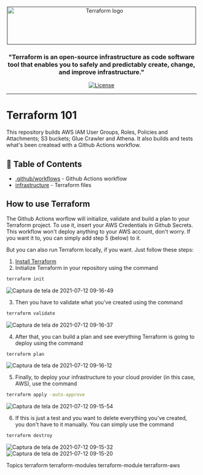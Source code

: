 <p align="center">
  <a href="" rel="noopener">
 <img width=500px height=100px src="https://www.terraform.io/assets/images/logo-hashicorp-3f10732f.svg" alt="Terraform logo"></a>
</p>

<h3 align="center">"Terraform is an open-source infrastructure as code software tool that enables you to safely and predictably create, change, and improve infrastructure."</h3>

<div align="center">

[![License](https://img.shields.io/badge/license-MIT-blue.svg)](/LICENSE)

</div>

---

# Terraform 101
This repository builds AWS IAM User Groups, Roles, Policies and Attachments; S3 buckets; Glue Crawler and Athena. It also builds and tests what's been createad with a Github Actions workflow.

## 📝 Table of Contents

- [.github/workflows](https://github.com/anneglienke/terraform101/tree/main/.github/workflows) - Github Actions workflow
- [infrastructure](https://github.com/anneglienke/terraform101/tree/main/infrastructure) - Terraform files

## How to use Terraform

The Github Actions worflow will initialize, validate and build a plan to your Terraform project. To use it, insert your AWS Credentials in Github Secrets. This workflow won't deploy anything to your AWS account, don't worry. If you want it to, you can simply add step 5 (below) to it.

But you can also run Terraform locally, if you want. Just follow these steps:
1. [Install Terraform](https://learn.hashicorp.com/tutorials/terraform/install-cli?in=terraform/aws-get-started)
2. Initialize Terraform in your repository using the command 
```sh
terraform init
```
![Captura de tela de 2021-07-12 09-16-49](https://user-images.githubusercontent.com/42218088/125295964-2bd5cd00-e2fc-11eb-8bc8-2965e697f2b8.png)

3. Then you have to validate what you've created using the command
```sh
terraform validate
```
![Captura de tela de 2021-07-12 09-16-37](https://user-images.githubusercontent.com/42218088/125296018-3bedac80-e2fc-11eb-9a7c-4efee6dfd0d4.png)

4. After that, you can build a plan and see everything Terraform is going to deploy using the command
```sh
terraform plan
```
![Captura de tela de 2021-07-12 09-16-12](https://user-images.githubusercontent.com/42218088/125296049-4445e780-e2fc-11eb-95b7-ceef29b13c63.png)

5. Finally, to deploy your infrastructure to your cloud provider (in this case, AWS), use the command
```sh
terraform apply -auto-approve
```
![Captura de tela de 2021-07-12 09-15-54](https://user-images.githubusercontent.com/42218088/125296080-4b6cf580-e2fc-11eb-8929-d758de74475c.png)

6. If this is just a test and you want to delete everything you've created, you don't have to it manually. You can simply use the command
```sh
terraform destroy
```
![Captura de tela de 2021-07-12 09-15-32](https://user-images.githubusercontent.com/42218088/125296106-53c53080-e2fc-11eb-8d9c-5acdc4915cfd.png)![Captura de tela de 2021-07-12 09-15-20](https://user-images.githubusercontent.com/42218088/125296133-5889e480-e2fc-11eb-8b24-20ff8749e8eb.png)



Topics
terraform terraform-modules terraform-module terraform-aws
